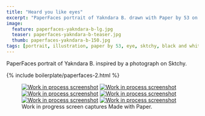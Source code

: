 ```yaml
---
title: "Heard you like eyes"
excerpt: "PaperFaces portrait of Yakndara B. drawn with Paper by 53 on an iPad."
image: 
  feature: paperfaces-yakndara-b-lg.jpg
  teaser: paperfaces-yakndara-b-teaser.jpg
  thumb: paperfaces-yakndara-b-150.jpg
tags: [portrait, illustration, paper by 53, eye, sktchy, black and white]
---
```


PaperFaces portrait of Yakndara B. inspired by a photograph on Sktchy.

{% include boilerplate/paperfaces-2.html %}

<figure class="third">
  <a href="{{ site.url }}/images/paperfaces-yakndara-b-process-1-lg.jpg"><img src="{{ site.url }}/images/paperfaces-yakndara-b-process-1-600.jpg" alt="Work in process screenshot"></a>
  <a href="{{ site.url }}/images/paperfaces-yakndara-b-process-2-lg.jpg"><img src="{{ site.url }}/images/paperfaces-yakndara-b-process-2-600.jpg" alt="Work in process screenshot"></a>
  <a href="{{ site.url }}/images/paperfaces-yakndara-b-process-3-lg.jpg"><img src="{{ site.url }}/images/paperfaces-yakndara-b-process-3-600.jpg" alt="Work in process screenshot"></a>
  <a href="{{ site.url }}/images/paperfaces-yakndara-b-process-4-lg.jpg"><img src="{{ site.url }}/images/paperfaces-yakndara-b-process-4-600.jpg" alt="Work in process screenshot"></a>
  <a href="{{ site.url }}/images/paperfaces-yakndara-b-process-5-lg.jpg"><img src="{{ site.url }}/images/paperfaces-yakndara-b-process-5-600.jpg" alt="Work in process screenshot"></a>
  <a href="{{ site.url }}/images/paperfaces-yakndara-b-process-6-lg.jpg"><img src="{{ site.url }}/images/paperfaces-yakndara-b-process-6-600.jpg" alt="Work in process screenshot"></a>
  <figcaption>Work in progress screen captures Made with Paper.</figcaption>
</figure>